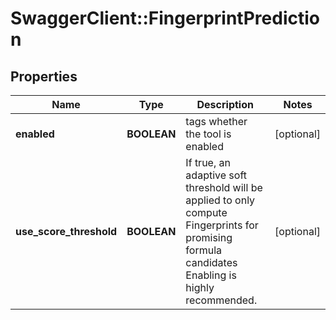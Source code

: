 # SwaggerClient::FingerprintPrediction

## Properties
Name | Type | Description | Notes
------------ | ------------- | ------------- | -------------
**enabled** | **BOOLEAN** | tags whether the tool is enabled | [optional] 
**use_score_threshold** | **BOOLEAN** | If true, an adaptive soft threshold will be applied to only compute Fingerprints for promising formula candidates  Enabling is highly recommended. | [optional] 


